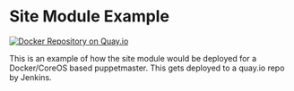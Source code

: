 Site Module Example
===================
[![Docker Repository on Quay.io](https://quay.io/repository/danieldreier/docker-puppet-site-example/status "Docker Repository on Quay.io")](https://quay.io/repository/danieldreier/docker-puppet-site-example)

This is an example of how the site module would be deployed for a Docker/CoreOS based puppetmaster. This gets deployed to a quay.io repo by Jenkins.
